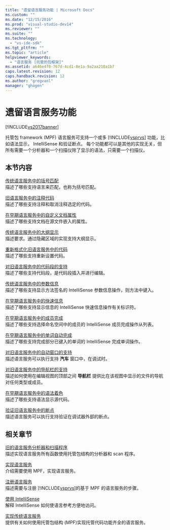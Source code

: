 ```yaml
---
title: "遗留语言服务功能 | Microsoft Docs"
ms.custom: ""
ms.date: "12/15/2016"
ms.prod: "visual-studio-dev14"
ms.reviewer: ""
ms.suite: ""
ms.technology: 
  - "vs-ide-sdk"
ms.tgt_pltfrm: ""
ms.topic: "article"
helpviewer_keywords: 
  - "语言服务 [托管的包框架]"
ms.assetid: a646e4f0-767d-4cd1-8e1a-9a2aa210a1b7
caps.latest.revision: 12
caps.handback.revision: 12
ms.author: "gregvanl"
manager: "ghogen"
---
```

# 遗留语言服务功能
[!INCLUDE[vs2017banner](../../code-quality/includes/vs2017banner.md)]

托管包 framework \(MPF\) 语言服务可支持一个或多 [!INCLUDE[vsprvs](../../code-quality/includes/vsprvs_md.md)] 功能，比如语法显示， IntelliSense 和验证断点。  每个功能都可以是其他的实现无关，但所有需要一个分析器和一个扫描仪除了显示的语法，只需要一个扫描仪。  
  
## 本节内容  
 [传统语言服务中的括号匹配](../../extensibility/internals/brace-matching-in-a-legacy-language-service.md)  
 描述了哪些支持语言来匹配，也称为括号匹配。  
  
 [旧语言服务中的注释代码](../../extensibility/internals/commenting-code-in-a-legacy-language-service.md)  
 描述了哪些支持注释和取消注释选定的代码。  
  
 [在早期语言服务中的自定义文档属性](../../extensibility/internals/custom-document-properties-in-a-legacy-language-service.md)  
 描述了哪些支持文档在源文件嵌入的属性。  
  
 [传统语言服务中的大纲显示](../../extensibility/internals/outlining-in-a-legacy-language-service.md)  
 描述要求。通过隐藏区域的实现支持大纲显示。  
  
 [重新格式化旧语言服务中的代码](../../extensibility/internals/reformatting-code-in-a-legacy-language-service.md)  
 描述了哪些支持重新设置代码。  
  
 [对旧语言服务中的代码段的支持](../../extensibility/internals/support-for-code-snippets-in-a-legacy-language-service.md)  
 描述了哪些支持代码段，是代码段插入并进行编辑。  
  
 [传统语言服务中的参数信息](../../extensibility/internals/parameter-info-in-a-legacy-language-service2.md)  
 描述了哪些支持显示方法签名的 IntelliSense 参数信息操作，则方法中键入。  
  
 [在早期语言服务中的快速信息](../../extensibility/internals/quick-info-in-a-legacy-language-service.md)  
 描述了哪些支持显示信息的 IntelliSense 快速信息操作有关标识符。  
  
 [在早期语言服务中的成员完成](../../extensibility/internals/member-completion-in-a-legacy-language-service.md)  
 描述了哪些支持选择命名空间中的成员的 IntelliSense 成员完成操作从列表。  
  
 [在早期语言服务中的单词自动完成](../../extensibility/internals/word-completion-in-a-legacy-language-service.md)  
 描述了哪些支持完成部分已键入的单词的 IntelliSense 完成单词操作。  
  
 [对旧语言服务中的自动窗口的支持](../../extensibility/internals/support-for-the-autos-window-in-a-legacy-language-service.md)  
 描述语言服务可以执行支持 **汽车** 窗口中，在调试时。  
  
 [对旧语言服务中的导航栏的支持](../../extensibility/internals/support-for-the-navigation-bar-in-a-legacy-language-service.md)  
 描述如何使用在编辑视图的顶部之间 **导航栏** 提供比在该视图中显示的文件的导航对任何类型或成员。  
  
 [在早期语言服务中的语法着色](../../extensibility/internals/syntax-colorizing-in-a-legacy-language-service.md)  
 描述了哪些支持语法显示源代码。  
  
 [验证旧语言服务中的断点](../../extensibility/internals/validating-breakpoints-in-a-legacy-language-service.md)  
 描述语言服务可以执行支持验证在调试器外部的断点。  
  
## 相关章节  
 [旧的语言服务分析器和扫描程序](../../extensibility/internals/legacy-language-service-parser-and-scanner.md)  
 描述实现语言服务所有函数使用托管包结构的分析器和 scan 程序。  
  
 [实现语言服务](../../extensibility/internals/implementing-a-legacy-language-service2.md)  
 介绍需要使用 MPF，实现语言服务。  
  
 [注册语言服务](../../extensibility/internals/registering-a-legacy-language-service1.md)  
 描述需要与注册 [!INCLUDE[vsprvs](../../code-quality/includes/vsprvs_md.md)]的基于 MPF 的语言服务的步骤。  
  
 [使用 IntelliSense](../../ide/using-intellisense.md)  
 解释 IntelliSense 如何使语言参考方便地访问。  
  
 [实现传统语言服务](../../extensibility/internals/implementing-a-legacy-language-service1.md)  
 提供有关如何使用托管包结构 \(MPF\)实现托管代码功能齐全的语言服务。